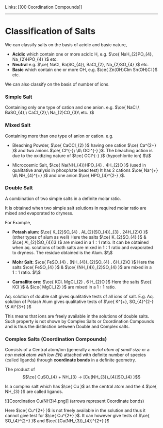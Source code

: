 Links: [[00 Coordination Compounds]]
___
# Classification of Salts
We can classify salts on the basis of acidic and basic nature,
- **Acidic** which contain one or more acidic H, e.g. $\ce{ NaH_{2}PO_{4}, Na_{2}HPO_{4} }$ etc.
- **Neutral** e.g. $\ce{ NaCl, Ba(SO_{4}), BaCl_{2}, Na_{2}SO_{4} }$ etc.
- **Basic** which contain one or more OH, e.g. $\ce{ Zn(OH)Clm Sn(OH)Cl }$ etc.

We can also classify on the basis of number of ions.

### Simple Salt
Containing only one type of cation and one anion.
e.g. $\ce{ NaCl,\ BaSO_{4},\ CaCl_{2},\ Na_{2}CO_{3}\ etc. }$

### Mixed Salt
Containing more than one type of anion or cation.
e.g. 
   - Bleaching Powder, $\ce{ CaOCl_{2} }$ having one cation $\ce{ Ca^{2+} }$ and two anions $\ce{ Cl^{-}\ \&\ OCl^{-} }$. The bleaching action is due to the oxidizing nature of $\ce{ OCl^{-} }$ (hypochlorite ion)
     $\\$
    
   - Microcosmic Salt, $\ce{ Na(NH_{4})HPO_{4} . 4H_{2}O }$  (used in qualitative analysis in phosphate bead test)
     It has 2 cations $\ce{ Na^{+} \&\ NH_{4}^{+} }$ and one anion $\ce{ HPO_{4}^{2-} }$.

### Double Salt 
A combination of two simple salts in a definite molar ratio. 

It is obtained when two simple salt solutions in required molar ratio are mixed and evaporated to dryness.

For Example,
   - **Potash alum:** $\ce{ K_{2}SO_{4} . Al_{2}(SO_{4})_{3} . 24H_{2}O }$
      (other types of alum as well)
     Here the salts $\ce{ K_{2}SO_{4} }$ & $\ce{ Al_{2}(SO_{4})3 }$ are mixed in a $1:1$ ratio.
     It can be obtained when aq. solutions of both salts are mixed in $1:1$ ratio and evaporated to dryness. The residue obtained is the Alum. 
     $\\$
    
   - **Mohr Salt:** $\ce{ FeSO_{4} . (NH_{4})_{2}SO_{4} . 6H_{2}O }$
     Here the salts $\ce{ FeSO_{4} }$ & $\ce{ (NH_{4})_{2}SO_{4} }$ are mixed in a $1:1$ ratio.
     $\\$
    
   - **Carnallite ore:** $\ce{ KCl. MgCl_{2} . 6 H_{2}O }$
	Here the salts $\ce{ KCl }$ & $\ce{ MgCl_{2} }$ are mixed in a $1:1$ ratio.


Aq. solution of double salt gives qualitative tests of all ions of salt.
E.g. Aq. solution of Potash Alum gives qualitative tests of $\ce{ K^{+}, SO_{4}^{2-} \& Al^{3+} }$

This means that ions are freely available in the solutions of double salts. 
Such property is not shown by Complex Salts or Coordination Compounds and is thus the distinction between Double and Complex salts. 

### Complex Salts (Coordination Compounds)
Consists of a Central atom/ion (generally a *metal atom of small size* or a *non metal atom with low EN*) attached with definite number of species (called ligands) through **coordinate bonds** in a definite geometry.

The product of 
$$\ce{ CuSO_{4} + NH_{3} -> [Cu(NH_{3})_{4}]SO_{4} }$$

Is a complex salt which has $\ce{ Cu }$ as the central atom and the 4 $\ce{ NH_{3} }$ are called ligands. 

![[Coordination Cu(NH3)4.png]]
(arrows represent Coordinate bonds)

Here $\ce{ Cu^{2+} }$ is not freely available in the solution and thus it cannot give test for $\ce{ Cu^{2+} }$. It can however give tests of $\ce{ SO_{4}^{2+} }$ and $\ce{ [Cu(NH_{3})_{4}]^{2+} }$